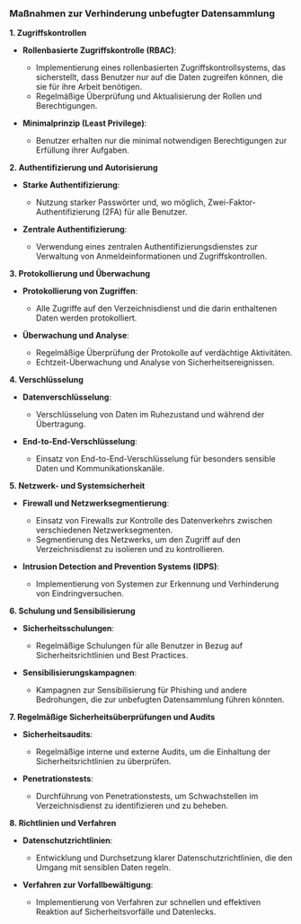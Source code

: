 ### Maßnahmen zur Verhinderung unbefugter Datensammlung

**1. Zugriffskontrollen**

- **Rollenbasierte Zugriffskontrolle (RBAC)**:
  - Implementierung eines rollenbasierten Zugriffskontrollsystems, das sicherstellt, dass Benutzer nur auf die Daten zugreifen können, die sie für ihre Arbeit benötigen.
  - Regelmäßige Überprüfung und Aktualisierung der Rollen und Berechtigungen.

- **Minimalprinzip (Least Privilege)**:
  - Benutzer erhalten nur die minimal notwendigen Berechtigungen zur Erfüllung ihrer Aufgaben.

**2. Authentifizierung und Autorisierung**

- **Starke Authentifizierung**:
  - Nutzung starker Passwörter und, wo möglich, Zwei-Faktor-Authentifizierung (2FA) für alle Benutzer.
  
- **Zentrale Authentifizierung**:
  - Verwendung eines zentralen Authentifizierungsdienstes zur Verwaltung von Anmeldeinformationen und Zugriffskontrollen.

**3. Protokollierung und Überwachung**

- **Protokollierung von Zugriffen**:
  - Alle Zugriffe auf den Verzeichnisdienst und die darin enthaltenen Daten werden protokolliert.
  
- **Überwachung und Analyse**:
  - Regelmäßige Überprüfung der Protokolle auf verdächtige Aktivitäten.
  - Echtzeit-Überwachung und Analyse von Sicherheitsereignissen.

**4. Verschlüsselung**

- **Datenverschlüsselung**:
  - Verschlüsselung von Daten im Ruhezustand und während der Übertragung.
  
- **End-to-End-Verschlüsselung**:
  - Einsatz von End-to-End-Verschlüsselung für besonders sensible Daten und Kommunikationskanäle.

**5. Netzwerk- und Systemsicherheit**

- **Firewall und Netzwerksegmentierung**:
  - Einsatz von Firewalls zur Kontrolle des Datenverkehrs zwischen verschiedenen Netzwerksegmenten.
  - Segmentierung des Netzwerks, um den Zugriff auf den Verzeichnisdienst zu isolieren und zu kontrollieren.

- **Intrusion Detection and Prevention Systems (IDPS)**:
  - Implementierung von Systemen zur Erkennung und Verhinderung von Eindringversuchen.

**6. Schulung und Sensibilisierung**

- **Sicherheitsschulungen**:
  - Regelmäßige Schulungen für alle Benutzer in Bezug auf Sicherheitsrichtlinien und Best Practices.

- **Sensibilisierungskampagnen**:
  - Kampagnen zur Sensibilisierung für Phishing und andere Bedrohungen, die zur unbefugten Datensammlung führen könnten.

**7. Regelmäßige Sicherheitsüberprüfungen und Audits**

- **Sicherheitsaudits**:
  - Regelmäßige interne und externe Audits, um die Einhaltung der Sicherheitsrichtlinien zu überprüfen.

- **Penetrationstests**:
  - Durchführung von Penetrationstests, um Schwachstellen im Verzeichnisdienst zu identifizieren und zu beheben.

**8. Richtlinien und Verfahren**

- **Datenschutzrichtlinien**:
  - Entwicklung und Durchsetzung klarer Datenschutzrichtlinien, die den Umgang mit sensiblen Daten regeln.

- **Verfahren zur Vorfallbewältigung**:
  - Implementierung von Verfahren zur schnellen und effektiven Reaktion auf Sicherheitsvorfälle und Datenlecks.
